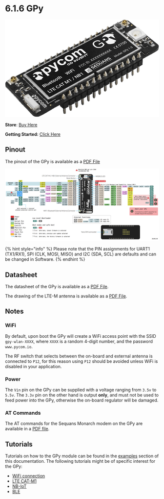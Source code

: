 # 6.1.6 GPy

![](../../.gitbook/assets/gpy%20%281%29.png)

**Store**: [Buy Here](http://www.pycom.io/gpy)

**Getting Started:** [Click Here](https://docs.pycom.io/chapter/gettingstarted/connection/gpy.html)

## Pinout

The pinout of the GPy is available as a [PDF File](https://docs.pycom.io/chapter/datasheets/downloads/gpy-pinout.pdf)

![](../../.gitbook/assets/gpy-pinout.png)

{% hint style="info" %}
Please note that the PIN assignments for UART1 \(TX1/RX1\), SPI \(CLK, MOSI, MISO\) and I2C \(SDA, SCL\) are defaults and can be changed in Software.
{% endhint %}

## Datasheet

The datasheet of the GPy is available as a [PDF File](https://docs.pycom.io/chapter/datasheets/downloads/gpy-specsheet.pdf).

The drawing of the LTE-M antenna is available as a [PDF File](../downloads/lte-m-antenna-drawing.pdf).

## Notes

### WiFi

By default, upon boot the GPy will create a WiFi access point with the SSID `gpy-wlan-XXXX`, where `XXXX` is a random 4-digit number, and the password `www.pycom.io`.

The RF switch that selects between the on-board and external antenna is connected to `P12`, for this reason using `P12` should be avoided unless WiFi is disabled in your application.

### Power

The `Vin` pin on the GPy can be supplied with a voltage ranging from `3.5v` to `5.5v`. The `3.3v` pin on the other hand is output **only**, and must not be used to feed power into the GPy, otherwise the on-board regulator will be damaged.

### AT Commands

The AT commands for the Sequans Monarch modem on the GPy are available in a [PDF file](https://docs.pycom.io/chapter/datasheets/downloads/Monarch_4G-EZ_LR5110_ATCommands_ReferenceManual_Rev3_NOCONFIDENTIAL.pdf).

## Tutorials

Tutorials on how to the GPy module can be found in the [examples](https://docs.pycom.io/chapter/tutorials/) section of this documentation. The following tutorials might be of specific interest for the GPy:

* [WiFi connection](https://docs.pycom.io/chapter/tutorials/all/wlan.html)
* [LTE CAT-M1](https://docs.pycom.io/chapter/tutorials/lte/cat_m1.html)
* [NB-IoT](https://docs.pycom.io/chapter/tutorials/lte/nb_iot.html)
* [BLE](https://docs.pycom.io/chapter/tutorials/all/ble.html)

